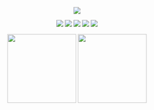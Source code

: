 <!-- README.md -->

<div align="center">
   <img src="https://readme-typing-svg.herokuapp.com?font=Nunito&weight=600&size=20&duration=3000&pause=800&color=000000&center=true&vCenter=true&width=450&lines=Welcome+to+Soyun's+Star+World!;Frontend+Adventures+Continue...;I+love+%E2%9C%A8+Coding+%E2%9C%A8+and+🌸+Design+🌸"/>
</div>



<p align="center">
  <img src="https://img.shields.io/badge/javascript-FFD93D?style=for-the-badge&logo=javascript&logoColor=black"/>
  <img src="https://img.shields.io/badge/typescript-4DABF7?style=for-the-badge&logo=typescript&logoColor=white"/>
  <img src="https://img.shields.io/badge/react-61DAFB?style=for-the-badge&logo=react&logoColor=black"/>
  <img src="https://img.shields.io/badge/react_native-61DAFB?style=for-the-badge&logo=react&logoColor=black"/>
  <img src="https://img.shields.io/badge/tailwindcss-38B2AC?style=for-the-badge&logo=tailwind-css&logoColor=white"/>
</p>



<p align="center">
  <img src="https://github-readme-stats.vercel.app/api?username=soyuniii&show_icons=true&theme=omni&hide_border=true&bg_color=ffecf2&title_color=ff4d94&icon_color=ff66b2&text_color=444" height="160"/>
  <img src="https://github-readme-stats.vercel.app/api/top-langs/?username=soyuniii&layout=compact&theme=omni&hide_border=true&bg_color=ffecf2&title_color=ff4d94&icon_color=ff66b2&text_color=444" height="160"/>
</p>

